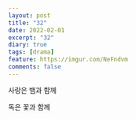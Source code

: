 ```yaml
---
layout: post
title: "32"
date: 2022-02-01
excerpt: "32"
diary: true
tags: [drama]
feature: https://imgur.com/NeFndvm
comments: false
---
```


사랑은 뱀과 함께

독은 꽃과 함께

